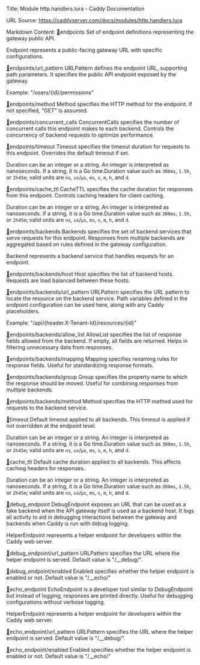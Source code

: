 Title: Module http.handlers.lura - Caddy Documentation

URL Source: https://caddyserver.com/docs/modules/http.handlers.lura

Markdown Content:
[🔗](https://caddyserver.com/docs/modules/http.handlers.lura#endpoints)endpoints
Set of endpoint definitions representing the gateway public API.

Endpoint represents a public-facing gateway URL with specific configurations.

[🔗](https://caddyserver.com/docs/modules/http.handlers.lura#endpoints/url_pattern)endpoints/url_pattern
URLPattern defines the endpoint URL, supporting path parameters. It specifies the public API endpoint exposed by the gateway.

Example: "/users/{id}/permissions"

[🔗](https://caddyserver.com/docs/modules/http.handlers.lura#endpoints/method)endpoints/method
Method specifies the HTTP method for the endpoint. If not specified, "GET" is assumed.

[🔗](https://caddyserver.com/docs/modules/http.handlers.lura#endpoints/concurrent_calls)endpoints/concurrent_calls
ConcurrentCalls specifies the number of concurrent calls this endpoint makes to each backend. Controls the concurrency of backend requests to optimize performance.

[🔗](https://caddyserver.com/docs/modules/http.handlers.lura#endpoints/timeout)endpoints/timeout
Timeout specifies the timeout duration for requests to this endpoint. Overrides the default timeout if set.

Duration can be an integer or a string. An integer is interpreted as nanoseconds. If a string, it is a Go time.Duration value such as `300ms`, `1.5h`, or `2h45m`; valid units are `ns`, `us`/`µs`, `ms`, `s`, `m`, `h`, and `d`.

[🔗](https://caddyserver.com/docs/modules/http.handlers.lura#endpoints/cache_ttl)endpoints/cache_ttl
CacheTTL specifies the cache duration for responses from this endpoint. Controls caching headers for client caching.

Duration can be an integer or a string. An integer is interpreted as nanoseconds. If a string, it is a Go time.Duration value such as `300ms`, `1.5h`, or `2h45m`; valid units are `ns`, `us`/`µs`, `ms`, `s`, `m`, `h`, and `d`.

[🔗](https://caddyserver.com/docs/modules/http.handlers.lura#endpoints/backends)endpoints/backends
Backends specifies the set of backend services that serve requests for this endpoint. Responses from multiple backends are aggregated based on rules defined in the gateway configuration.

Backend represents a backend service that handles requests for an endpoint.

[🔗](https://caddyserver.com/docs/modules/http.handlers.lura#endpoints/backends/host)endpoints/backends/host
Host specifies the list of backend hosts. Requests are load balanced between these hosts.

[🔗](https://caddyserver.com/docs/modules/http.handlers.lura#endpoints/backends/url_pattern)endpoints/backends/url_pattern
URLPattern specifies the URL pattern to locate the resource on the backend service. Path variables defined in the endpoint configuration can be used here, along with any Caddy placeholders.

Example: "/api/{header.X-Tenant-Id}/resources/{id}"

[🔗](https://caddyserver.com/docs/modules/http.handlers.lura#endpoints/backends/allow_list)endpoints/backends/allow_list
AllowList specifies the list of response fields allowed from the backend. If empty, all fields are returned. Helps in filtering unnecessary data from responses.

[🔗](https://caddyserver.com/docs/modules/http.handlers.lura#endpoints/backends/mapping)endpoints/backends/mapping
Mapping specifies renaming rules for response fields. Useful for standardizing response formats.

[🔗](https://caddyserver.com/docs/modules/http.handlers.lura#endpoints/backends/group)endpoints/backends/group
Group specifies the property name to which the response should be moved. Useful for combining responses from multiple backends.

[🔗](https://caddyserver.com/docs/modules/http.handlers.lura#endpoints/backends/method)endpoints/backends/method
Method specifies the HTTP method used for requests to the backend service.

[🔗](https://caddyserver.com/docs/modules/http.handlers.lura#timeout)timeout
Default timeout applied to all backends. This timeout is applied if not overridden at the endpoint level.

Duration can be an integer or a string. An integer is interpreted as nanoseconds. If a string, it is a Go time.Duration value such as `300ms`, `1.5h`, or `2h45m`; valid units are `ns`, `us`/`µs`, `ms`, `s`, `m`, `h`, and `d`.

[🔗](https://caddyserver.com/docs/modules/http.handlers.lura#cache_ttl)cache_ttl
Default cache duration applied to all backends. This affects caching headers for responses.

Duration can be an integer or a string. An integer is interpreted as nanoseconds. If a string, it is a Go time.Duration value such as `300ms`, `1.5h`, or `2h45m`; valid units are `ns`, `us`/`µs`, `ms`, `s`, `m`, `h`, and `d`.

[🔗](https://caddyserver.com/docs/modules/http.handlers.lura#debug_endpoint)debug_endpoint
DebugEndpoint exposes an URL that can be used as a fake backend when the API gateway itself is used as a backend host. It logs all activity to aid in debugging interactions between the gateway and backends when Caddy is run with debug logging.

HelperEndpoint represents a helper endpoint for developers within the Caddy web server.

[🔗](https://caddyserver.com/docs/modules/http.handlers.lura#debug_endpoint/url_pattern)debug_endpoint/url_pattern
URLPattern specifies the URL where the helper endpoint is served. Default value is "/__debug/".

[🔗](https://caddyserver.com/docs/modules/http.handlers.lura#debug_endpoint/enabled)debug_endpoint/enabled
Enabled specifies whether the helper endpoint is enabled or not. Default value is "/__echo/"

[🔗](https://caddyserver.com/docs/modules/http.handlers.lura#echo_endpoint)echo_endpoint
EchoEndpoint is a developer tool similar to DebugEndpoint but instead of logging, responses are printed directly. Useful for debugging configurations without verbose logging.

HelperEndpoint represents a helper endpoint for developers within the Caddy web server.

[🔗](https://caddyserver.com/docs/modules/http.handlers.lura#echo_endpoint/url_pattern)echo_endpoint/url_pattern
URLPattern specifies the URL where the helper endpoint is served. Default value is "/__debug/".

[🔗](https://caddyserver.com/docs/modules/http.handlers.lura#echo_endpoint/enabled)echo_endpoint/enabled
Enabled specifies whether the helper endpoint is enabled or not. Default value is "/__echo/"
